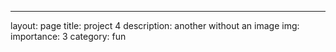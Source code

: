 ---
layout: page
title: project 4
description: another without an image
img:
importance: 3
category: fun
